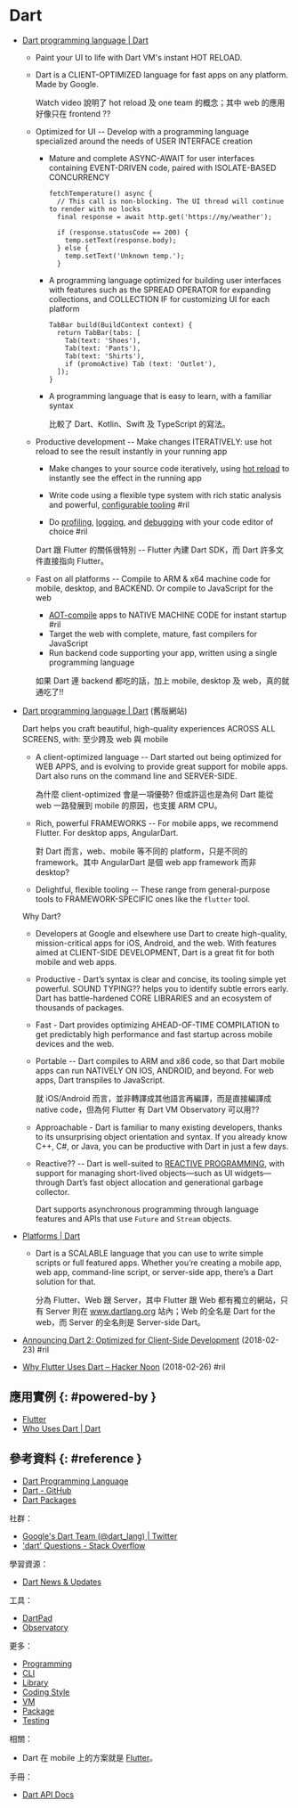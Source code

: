 # Dart

  - [Dart programming language \| Dart](https://dart.dev/)

      - Paint your UI to life with Dart VM's instant HOT RELOAD.

      - Dart is a CLIENT-OPTIMIZED language for fast apps on any platform. Made by Google.

        Watch video 說明了 hot reload 及 one team 的概念；其中 web 的應用好像只在 frontend ??

      - Optimized for UI -- Develop with a programming language specialized around the needs of USER INTERFACE creation

          - Mature and complete ASYNC-AWAIT for user interfaces containing EVENT-DRIVEN code, paired with ISOLATE-BASED CONCURRENCY

                fetchTemperature() async {
                  // This call is non-blocking. The UI thread will continue to render with no locks
                  final response = await http.get('https://my/weather');

                  if (response.statusCode == 200) {
                    temp.setText(response.body);
                  } else {
                    temp.setText('Unknown temp.');
                  }

          - A programming language optimized for building user interfaces with features such as the SPREAD OPERATOR for expanding collections, and COLLECTION IF for customizing UI for each platform

                TabBar build(BuildContext context) {
                  return TabBar(tabs: [
                    Tab(text: 'Shoes'),
                    Tab(text: 'Pants'),
                    Tab(text: 'Shirts'),
                    if (promoActive) Tab (text: 'Outlet'),
                  ]);
                }

          - A programming language that is easy to learn, with a familiar syntax

            比較了 Dart、Kotlin、Swift 及 TypeScript 的寫法。

      - Productive development -- Make changes ITERATIVELY: use hot reload to see the result instantly in your running app

          - Make changes to your source code iteratively, using [hot reload](https://flutter.dev/docs/development/tools/hot-reload) to instantly see the effect in the running app

          - Write code using a flexible type system with rich static analysis and powerful, [configurable tooling](https://dart.dev/guides/language/analysis-options) #ril

          - Do [profiling](https://flutter.github.io/devtools/timeline), [logging](https://flutter.github.io/devtools/logging), and [debugging](https://flutter.github.io/devtools/debugger#getting-started) with your code editor of choice #ril

        Dart 跟 Flutter 的關係很特別 -- Flutter 內建 Dart SDK，而 Dart 許多文件直接指向 Flutter。

      - Fast on all platforms -- Compile to ARM & x64 machine code for mobile, desktop, and BACKEND. Or compile to JavaScript for the web

          - [AOT-compile](https://dart.dev/platforms) apps to NATIVE MACHINE CODE for instant startup #ril
          - Target the web with complete, mature, fast compilers for JavaScript
          - Run backend code supporting your app, written using a single programming language

        如果 Dart 連 backend 都吃的話，加上 mobile, desktop 及 web，真的就通吃了!!

  - [Dart programming language \| Dart](https://www.dartlang.org/) (舊版網站)

    Dart helps you craft beautiful, high-quality experiences ACROSS ALL SCREENS, with: 至少跨及 web 與 mobile

      - A client-optimized language -- Dart started out being optimized for WEB APPS, and is evolving to provide great support for mobile apps. Dart also runs on the command line and SERVER-SIDE.

        為什麼 client-optimized 會是一項優勢? 但或許這也是為何 Dart 能從 web 一路發展到 mobile 的原因，也支援 ARM CPU。

      - Rich, powerful FRAMEWORKS -- For mobile apps, we recommend Flutter. For desktop apps, AngularDart.

        對 Dart 而言，web、mobile 等不同的 platform，只是不同的 framework。其中 AngularDart 是個 web app framework 而非 desktop?

      - Delightful, flexible tooling -- These range from general-purpose tools to FRAMEWORK-SPECIFIC ones like the `flutter` tool.

    Why Dart?

      - Developers at Google and elsewhere use Dart to create high-quality, mission-critical apps for iOS, Android, and the web. With features aimed at CLIENT-SIDE DEVELOPMENT, Dart is a great fit for both mobile and web apps.
      - Productive - Dart’s syntax is clear and concise, its tooling simple yet powerful. SOUND TYPING?? helps you to identify subtle errors early. Dart has battle-hardened CORE LIBRARIES and an ecosystem of thousands of packages.
      - Fast - Dart provides optimizing AHEAD-OF-TIME COMPILATION to get predictably high performance and fast startup across mobile devices and the web.

      - Portable -- Dart compiles to ARM and x86 code, so that Dart mobile apps can run NATIVELY ON IOS, ANDROID, and beyond. For web apps, Dart transpiles to JavaScript.

        就 iOS/Android 而言，並非轉譯成其他語言再編譯，而是直接編譯成 native code，但為何 Flutter 有 Dart VM Observatory 可以用??

      - Approachable - Dart is familiar to many existing developers, thanks to its unsurprising object orientation and syntax. If you already know C++, C#, or Java, you can be productive with Dart in just a few days.

      - Reactive?? -- Dart is well-suited to [REACTIVE PROGRAMMING](https://en.wikipedia.org/wiki/Reactive_programming), with support for managing short-lived objects—such as UI widgets—through Dart’s fast object allocation and generational garbage collector.

        Dart supports asynchronous programming through language features and APIs that use `Future` and `Stream` objects.

  - [Platforms \| Dart](https://www.dartlang.org/guides/platforms)

      - Dart is a SCALABLE language that you can use to write simple scripts or full featured apps. Whether you’re creating a mobile app, web app, command-line script, or server-side app, there’s a Dart solution for that.

        分為 Flutter、Web 跟 Server，其中 Flutter 跟 Web 都有獨立的網站，只有 Server 則在 www.dartlang.org 站內；Web 的全名是 Dart for the web，而 Server 的全名則是 Server-side Dart。

  - [Announcing Dart 2: Optimized for Client\-Side Development](https://medium.com/dartlang/announcing-dart-2-80ba01f43b6) (2018-02-23) #ril
  - [Why Flutter Uses Dart – Hacker Noon](https://hackernoon.com/why-flutter-uses-dart-dd635a054ebf) (2018-02-26) #ril

## 應用實例 {: #powered-by }

  - [Flutter](flutter.md)
  - [Who Uses Dart \| Dart](https://www.dartlang.org/community/who-uses-dart)

## 參考資料 {: #reference }

  - [Dart Programming Language](https://dart.dev/)
  - [Dart - GitHub](https://github.com/dart-lang)
  - [Dart Packages](https://pub.dev/)

社群：

  - [Google's Dart Team (@dart_lang) | Twitter](https://twitter.com/dart_lang)
  - ['dart' Questions - Stack Overflow](https://stackoverflow.com/questions/tagged/dart)

學習資源：

  - [Dart News & Updates](https://news.dartlang.org/)

工具：

  - [DartPad](https://dartpad.dartlang.org/)
  - [Observatory](dart-observatory.md)

更多：

  - [Programming](dart-prog.md)
  - [CLI](dart-cli.md)
  - [Library](dart-lib.md)
  - [Coding Style](dart-style.md)
  - [VM](dart-vm.md)
  - [Package](dart-package.md)
  - [Testing](dart-testing.md)

相關：

  - Dart 在 mobile 上的方案就是 [Flutter](flutter.md)。

手冊：

  - [Dart API Docs](https://api.dartlang.org/stable/)
